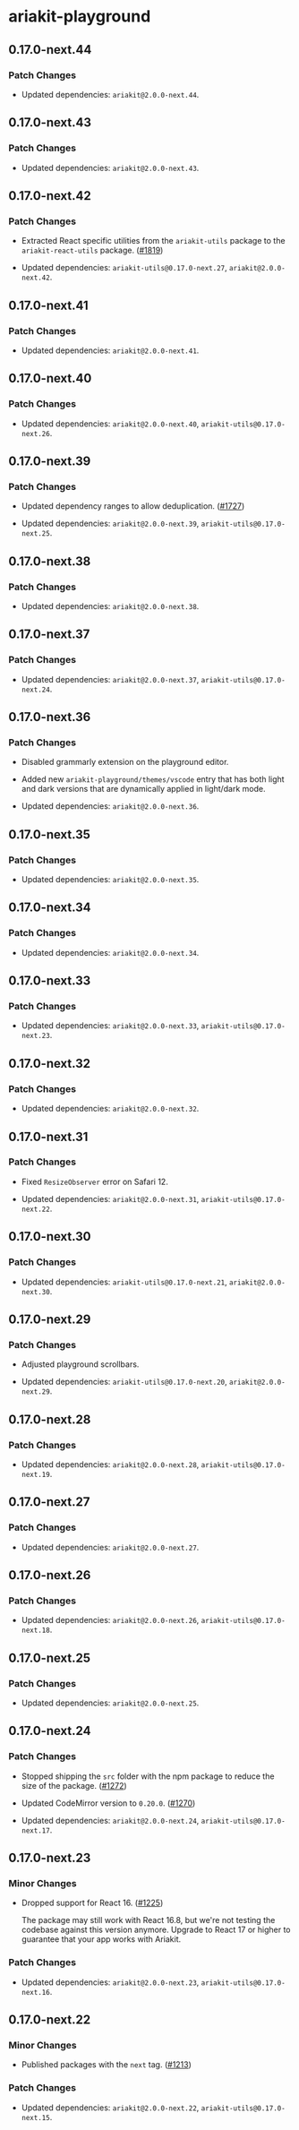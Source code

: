 # ariakit-playground

## 0.17.0-next.44

### Patch Changes

- Updated dependencies: `ariakit@2.0.0-next.44`.

## 0.17.0-next.43

### Patch Changes

- Updated dependencies: `ariakit@2.0.0-next.43`.

## 0.17.0-next.42

### Patch Changes

- Extracted React specific utilities from the `ariakit-utils` package to the `ariakit-react-utils` package. ([#1819](https://github.com/ariakit/ariakit/pull/1819))

- Updated dependencies: `ariakit-utils@0.17.0-next.27`, `ariakit@2.0.0-next.42`.

## 0.17.0-next.41

### Patch Changes

- Updated dependencies: `ariakit@2.0.0-next.41`.

## 0.17.0-next.40

### Patch Changes

- Updated dependencies: `ariakit@2.0.0-next.40`, `ariakit-utils@0.17.0-next.26`.

## 0.17.0-next.39

### Patch Changes

- Updated dependency ranges to allow deduplication. ([#1727](https://github.com/ariakit/ariakit/pull/1727))

- Updated dependencies: `ariakit@2.0.0-next.39`, `ariakit-utils@0.17.0-next.25`.

## 0.17.0-next.38

### Patch Changes

- Updated dependencies: `ariakit@2.0.0-next.38`.

## 0.17.0-next.37

### Patch Changes

- Updated dependencies: `ariakit@2.0.0-next.37`, `ariakit-utils@0.17.0-next.24`.

## 0.17.0-next.36

### Patch Changes

- Disabled grammarly extension on the playground editor.

* Added new `ariakit-playground/themes/vscode` entry that has both light and dark versions that are dynamically applied in light/dark mode.

* Updated dependencies: `ariakit@2.0.0-next.36`.

## 0.17.0-next.35

### Patch Changes

- Updated dependencies: `ariakit@2.0.0-next.35`.

## 0.17.0-next.34

### Patch Changes

- Updated dependencies: `ariakit@2.0.0-next.34`.

## 0.17.0-next.33

### Patch Changes

- Updated dependencies: `ariakit@2.0.0-next.33`, `ariakit-utils@0.17.0-next.23`.

## 0.17.0-next.32

### Patch Changes

- Updated dependencies: `ariakit@2.0.0-next.32`.

## 0.17.0-next.31

### Patch Changes

- Fixed `ResizeObserver` error on Safari 12.

- Updated dependencies: `ariakit@2.0.0-next.31`, `ariakit-utils@0.17.0-next.22`.

## 0.17.0-next.30

### Patch Changes

- Updated dependencies: `ariakit-utils@0.17.0-next.21`, `ariakit@2.0.0-next.30`.

## 0.17.0-next.29

### Patch Changes

- Adjusted playground scrollbars.

- Updated dependencies: `ariakit-utils@0.17.0-next.20`, `ariakit@2.0.0-next.29`.

## 0.17.0-next.28

### Patch Changes

- Updated dependencies: `ariakit@2.0.0-next.28`, `ariakit-utils@0.17.0-next.19`.

## 0.17.0-next.27

### Patch Changes

- Updated dependencies: `ariakit@2.0.0-next.27`.

## 0.17.0-next.26

### Patch Changes

- Updated dependencies: `ariakit@2.0.0-next.26`, `ariakit-utils@0.17.0-next.18`.

## 0.17.0-next.25

### Patch Changes

- Updated dependencies: `ariakit@2.0.0-next.25`.

## 0.17.0-next.24

### Patch Changes

- Stopped shipping the `src` folder with the npm package to reduce the size of the package. ([#1272](https://github.com/ariakit/ariakit/pull/1272))

- Updated CodeMirror version to `0.20.0`. ([#1270](https://github.com/ariakit/ariakit/pull/1270))

- Updated dependencies: `ariakit@2.0.0-next.24`, `ariakit-utils@0.17.0-next.17`.

## 0.17.0-next.23

### Minor Changes

- Dropped support for React 16. ([#1225](https://github.com/ariakit/ariakit/pull/1225))

  The package may still work with React 16.8, but we're not testing the codebase against this version anymore. Upgrade to React 17 or higher to guarantee that your app works with Ariakit.

### Patch Changes

- Updated dependencies: `ariakit@2.0.0-next.23`, `ariakit-utils@0.17.0-next.16`.

## 0.17.0-next.22

### Minor Changes

- Published packages with the `next` tag. ([#1213](https://github.com/ariakit/ariakit/pull/1213))

### Patch Changes

- Updated dependencies: `ariakit@2.0.0-next.22`, `ariakit-utils@0.17.0-next.15`.
